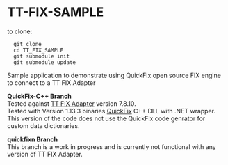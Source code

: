 TT-FIX-SAMPLE
=============

to clone:  
```
  git clone
  cd TT_FIX_SAMPLE
  git submodule init
  git submodule update
```

Sample application to demonstrate using QuickFix open source FIX engine to connect to a TT FIX Adapter

**QuickFix-C++ Branch**  
Tested against [TT FIX Adapter](https://www.tradingtechnologies.com/fix-adapter) version 7.8.10.  
Tested with Version 1.13.3 binaries [QuickFix](http://quickfixengine.org) C++ DLL with .NET wrapper.  
This version of the code does not use the QuickFix code genrator for custom data dictionaries.

**quickfixn Branch**  
This branch is a work in progress and is currently not functional with any version of TT FIX Adapter.
